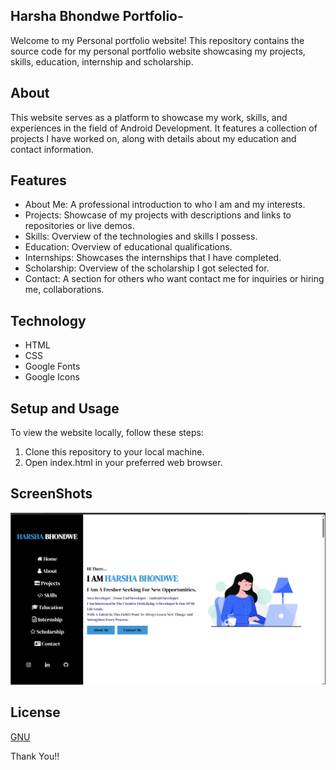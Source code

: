 ## Harsha Bhondwe Portfolio-
Welcome to my Personal portfolio website! This repository contains the source code for my personal portfolio website showcasing my projects, skills, education, internship and scholarship.

## About
This website serves as a platform to showcase my work, skills, and experiences in the field of Android Development. It features a collection of projects I have worked on, along with details about my education and contact information.

## Features
- About Me: A professional introduction to who I am and my interests. 
- Projects: Showcase of my projects with descriptions and links to repositories or live demos.
- Skills: Overview of the technologies and skills I possess.
- Education: Overview of educational qualifications.
- Internships: Showcases the internships that I have completed.
- Scholarship: Overview of the scholarship I got selected for.
- Contact: A section for others who want contact me for inquiries or hiring me, collaborations.

## Technology
- HTML
- CSS
- Google Fonts
- Google Icons

## Setup and Usage
To view the website locally, follow these steps:

1. Clone this repository to your local machine.
2. Open index.html in your preferred web browser.

## ScreenShots
![alt text](<portfolio_images/Screenshot 2024-06-24 170316.png>)

## License
[GNU](LICENSE)
 
Thank You!!